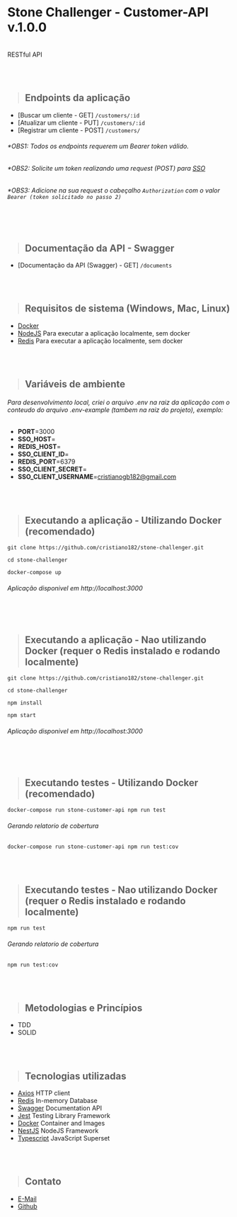 <p  align="center"><h1>Stone Challenger - Customer-API v.1.0.0</h1></p>
<br />
RESTful API

<br /><br />


> ## Endpoints da aplicação

- [Buscar um cliente - GET] `/customers/:id`
- [Atualizar um cliente - PUT] `/customers/:id`
- [Registrar um cliente - POST] `/customers/`


###### *OBS1: Todos os endpoints requerem um Bearer token válido.
###### *OBS2: Solicite um token realizando uma request (POST) para [SSO](https://accounts.seguros.vitta.com.br/auth/realms/careers/protocol/openid-connect/token/)
###### *OBS3: Adicione na sua request o cabeçalho `Authorization` com o valor `Bearer (token solicitado no passo 2)`

<br /><br />

> ## Documentação da API - Swagger

- [Documentação da API (Swagger) - GET] `/documents`

<br /><br />

> ## Requisitos de sistema (Windows, Mac, Linux)

- [Docker](https://www.docker.com/)
- [NodeJS](https://nodejs.org/en/) Para executar a aplicação localmente, sem docker
- [Redis](https://redis.io/download/) Para executar a aplicação  localmente, sem docker

<br /><br />

> ## Variáveis de ambiente

###### Para desenvolvimento local, criei o arquivo .env na raiz da aplicação  com o conteudo do arquivo .env-example (tambem na raiz do projeto), exemplo:


- **PORT**=3000
- **SSO_HOST**=
- **REDIS_HOST**=
- **SSO_CLIENT_ID**= 
- **REDIS_PORT**=6379
- **SSO_CLIENT_SECRET**=
- **SSO_CLIENT_USERNAME**=cristianogb182@gmail.com

<br /><br />


> ## **Executando a aplicação  - Utilizando Docker (recomendado)**

```
git clone https://github.com/cristiano182/stone-challenger.git
```
```
cd stone-challenger 
```
```
docker-compose up
```
###### Aplicação  disponivel em http://localhost:3000

<br /><br />


> ## **Executando a aplicação  - Nao utilizando Docker (requer o Redis instalado e rodando localmente)**

```
git clone https://github.com/cristiano182/stone-challenger.git
```
```
cd stone-challenger 
```
```
npm install
```
```
npm start
```
###### Aplicação  disponivel em http://localhost:3000

<br /><br />


> ## **Executando testes - Utilizando Docker (recomendado)**

```
docker-compose run stone-customer-api npm run test
```
###### Gerando relatorio de cobertura
```
docker-compose run stone-customer-api npm run test:cov
```

<br /><br />


> ## **Executando testes - Nao utilizando Docker (requer o Redis instalado e rodando localmente)**

```
npm run test
```
###### Gerando relatorio de cobertura
```
npm run test:cov
```

<br /><br />


> ## Metodologias e Princípios
* TDD
* SOLID

<br /><br />

> ## Tecnologias utilizadas

- [Axios](https://axios-http.com/) HTTP client
- [Redis](https://redis.io/) In-memory Database
- [Swagger](https://redis.io/) Documentation API
- [Jest](https://jestjs.io/) Testing Library Framework
- [Docker](https://www.docker.com/) Container and Images
- [NestJS](https://github.com/nestjs/nest) NodeJS Framework
- [Typescript](https://www.typescriptlang.org/) JavaScript Superset


<br /><br />

> ## Contato

- [E-Mail](cristianogb182@gmail.com)
- [Github](https://github.com/cristiano182)

